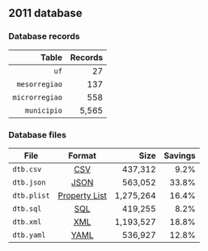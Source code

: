 ## 2011 database

### Database records

|          Table | Records |
| --------------:| -------:|
|           `uf` |      27 |
|  `mesorregiao` |     137 |
| `microrregiao` |     558 |
|    `municipio` |   5,565 |

### Database files

| File        | Format                                                       |      Size | Savings |
| ----------- |:------------------------------------------------------------:| ---------:| -------:|
| `dtb.csv`   | [CSV](https://en.wikipedia.org/wiki/Comma-separated_values)  |   437,312 |    9.2% |
| `dtb.json`  | [JSON](https://en.wikipedia.org/wiki/JSON)                   |   563,052 |   33.8% |
| `dtb.plist` | [Property List](https://en.wikipedia.org/wiki/Property_list) | 1,275,264 |   16.4% |
| `dtb.sql`   | [SQL](https://en.wikipedia.org/wiki/SQL)                     |   419,255 |    8.2% |
| `dtb.xml`   | [XML](https://en.wikipedia.org/wiki/XML)                     | 1,193,527 |   18.8% |
| `dtb.yaml`  | [YAML](https://en.wikipedia.org/wiki/YAML)                   |   536,927 |   12.8% |
